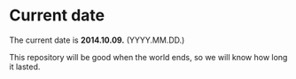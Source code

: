 # Current date

The current date is **2014.10.09.** (YYYY.MM.DD.)

This repository will be good when the world ends, so we will know how long it lasted.